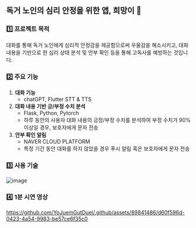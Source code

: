 ## 독거 노인의 심리 안정을 위한 앱, 희망이 👋
### 1️⃣ 프로젝트 목적  
대화를 통해 독거 노인에게 심리적 안정감을 제공함으로써 우울감을 해소시키고, 대화 내용을 기반으로 한 심리 상태 분석 및 안부 확인 등을 통해 고독사를 예방하는 것입니다.  

### 2️⃣ 주요 기능
1. **대화 기능**
   - chatGPT, Flutter STT & TTS
3. **대화 내용 기반 긍/부정 수치 분석**
   - Flask, Python, Pytorch
   - 하루 동안의 사용자 대화 내용의 긍정/부정 수치를 분석하여 부정 수치가 90%이상일 경우, 보호자에게 문자 전송
5. **안부 확인 알림**
   - NAVER CLOUD PLATFORM
   - 특정 기간 동안 대화를 하지 않았을 경우 푸시 알림 혹은 보호자에게 문자 전송

### 3️⃣ 사용 기술
![image](https://github.com/YoJuemGutDuel/.github/assets/89841486/95fc989f-d336-4580-b2b3-400aded6b761)

### 4️⃣ 1분 시연 영상
https://github.com/YoJuemGutDuel/.github/assets/89841486/d60f596d-0423-4a54-9983-be57ce6f35c0



<!--

**Here are some ideas to get you started:**

🙋‍♀️ A short introduction - what is your organization all about?
🌈 Contribution guidelines - how can the community get involved?
👩‍💻 Useful resources - where can the community find your docs? Is there anything else the community should know?
🍿 Fun facts - what does your team eat for breakfast?
🧙 Remember, you can do mighty things with the power of [Markdown](https://docs.github.com/github/writing-on-github/getting-started-with-writing-and-formatting-on-github/basic-writing-and-formatting-syntax)
-->
